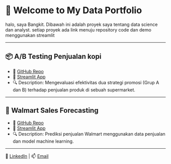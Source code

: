 # 👋 Welcome to My Data Portfolio

halo, saya Bangkit. Dibawah ini adalah proyek saya tentang data science dan analyst.
setiap proyek ada link menuju repository code dan demo menggunakan streamlit

---

## 📦 A/B Testing Penjualan kopi
- 📄 [GitHub Repo](https://github.com/Bangkitdwip/AB_Testing.git)
- 🚀 [Streamlit App](https://abtesting-mfxedswzedcic7xrjdgrgb.streamlit.app/)
- 🔍 Description: Mengevaluasi efektivitas dua strategi promosi (Grup A dan B) terhadap penjualan produk di sebuah supermarket.

---

## 🛒 Walmart Sales Forecasting
- 📄 [GitHub Repo](https://github.com/Bangkitdwip/wallmart-forecast.git)
- 🚀 [Streamlit App](https://wallmart-forecast-ctvbcbkd39unnqibdbaqvb.streamlit.app/)
- 🔍 Description: Prediksi penjualan Walmart menggunakan data penjualan dan model machine learning.

---

💼 [LinkedIn](https://www.linkedin.com/in/bangkit-dwiputra) | 📫 [Email](mailto:bangkitdwip13@gmail.com)
